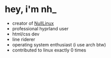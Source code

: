 # hey, i'm nh_
- creator of [NullLinux](https://github.com/NullLinux)
- professional hyprland user
- html/css dev
- line riderer
- operating system enthusiast (i use arch btw)
- contributed to linux exactly 0 times
